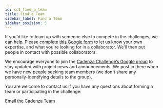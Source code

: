 ```yaml
---
id: cc1_find_a_team
title: Find a Team
sidebar_label: Find a Team
sidebar_position: 5
---
```


If you'd like to team up with someone else to compete in the challenges, we can help. Please complete [this Google form](https://forms.gle/oZDFEEQLbhroQ3H77) to let us know your own expertise, and what you're looking for in a collaborator. We'll then put people in contact with possible collaborators.

We encourage everyone to join the [Cadenza Challenge’s Google group](https://groups.google.com/g/cadenza-challenge) to stay updated with project news and announcements. We post in there when we have new people seeking team members (we don't share any personally-identifying details to the group).

You are welcome to contact us if you have any questions about forming a team or participating in the challenge:

[Email the Cadenza Team](mailto:cadenzachallengecontact@gmail.com)